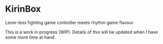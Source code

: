 # KirinBox
Lever-less fighting game controller meets rhythm game flavour

This is a work in progress (WIP). Details of this will be updated when I have some more time at hand.



